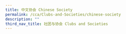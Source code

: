 ```yaml
---
title: 中文协会 Chinese Society
permalink: /cca/Clubs-and-Societies/chinese-society
description: ""
third_nav_title: 社团与协会 Clubs and Societies
---
```

